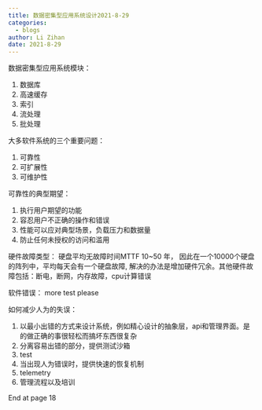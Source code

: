 ```yaml
---
title: 数据密集型应用系统设计2021-8-29
categories:
  - blogs
author: Li Zihan 
date: 2021-8-29
---
```


数据密集型应用系统模块：
1. 数据库
2. 高速缓存
3. 索引
4. 流处理
5. 批处理

大多软件系统的三个重要问题：
1. 可靠性
2. 可扩展性
3. 可维护性

<!-- more -->

可靠性的典型期望：
1. 执行用户期望的功能
2. 容忍用户不正确的操作和错误
3. 性能可以应对典型场景，负载压力和数据量
4. 防止任何未授权的访问和滥用

硬件故障类型：
硬盘平均无故障时间MTTF 10~50 年， 因此在一个10000个硬盘的阵列中，平均每天会有一个硬盘故障, 解决的办法是增加硬件冗余。其他硬件故障包括：断电，断网，内存故障，cpu计算错误

软件错误：
more test please

如何减少人为的失误：
1. 以最小出错的方式来设计系统，例如精心设计的抽象层，api和管理界面。是的做正确的事很轻松而搞坏东西很复杂
2. 分离容易出错的部分，提供测试沙箱
3. test
4. 当出现人为错误时，提供快速的恢复机制
5. telemetry
6. 管理流程以及培训

End at page 18

